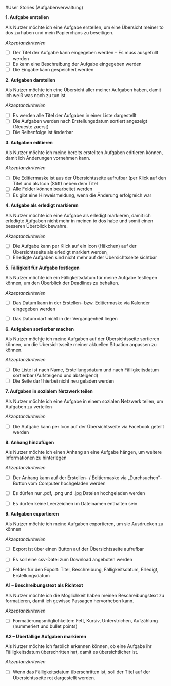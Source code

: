 #User Stories (Aufgabenverwaltung)

**1. Aufgabe erstellen**

Als Nutzer möchte ich eine Aufgabe erstellen, um eine Übersicht meiner to dos zu haben und mein Papierchaos zu beseitigen.

*Akzeptanzkriterien*

- [ ] Der Titel der Aufgabe kann eingegeben werden – Es muss ausgefüllt werden
- [ ] Es kann eine Beschreibung der Aufgabe eingegeben werden
- [ ] Die Eingabe kann gespeichert werden

**2. Aufgaben darstellen**

Als Nutzer möchte ich eine Übersicht aller meiner Aufgaben haben, damit ich weiß was noch zu tun ist.

*Akzeptanzkriterien*

- [ ] Es werden alle Titel der Aufgaben in einer Liste dargestellt
- [ ] Die Aufgaben werden nach Erstellungsdatum sortiert angezeigt (Neueste zuerst)
- [ ] Die Reihenfolge ist änderbar

**3. Aufgaben editieren**

Als Nutzer möchte ich meine bereits erstellten Aufgaben editieren können, damit ich Änderungen vornehmen kann.

*Akzeptanzkriterien*

- [ ] Die Editiermaske ist aus der Übersichtsseite aufrufbar (per Klick auf den Titel und als Icon (Stift) neben dem Titel
- [ ] Alle Felder können bearbeitet werden
- [ ] Es gibt eine Hinweismeldung, wenn die Änderung erfolgreich war

**4. Aufgabe als erledigt markieren**

Als Nutzer möchte ich eine Aufgabe als erledigt markieren, damit ich erledigte Aufgaben nicht mehr in meinen to dos habe und somit einen besseren Überblick bewahre.

*Akzeptanzkriterien*

- [ ] Die Aufgabe kann per Klick auf ein Icon (Häkchen) auf der Übersichtsseite als erledigt markiert werden
- [ ] Erledigte Aufgaben sind nicht mehr auf der Übersichtsseite sichtbar

**5. Fälligkeit für Aufgabe festlegen**

Als Nutzer möchte ich ein Fälligkeitsdatum für meine Aufgabe festlegen können, um den Überblick der Deadlines zu behalten.

*Akzeptanzkriterien*

- [ ] Das Datum kann in der Erstellen- bzw. Editiermaske via Kalender eingegeben werden
- [ ] Das Datum darf nicht in der Vergangenheit liegen


**6. Aufgaben sortierbar machen**

Als Nutzer möchte ich meine Aufgaben auf der Übersichtsseite sortieren können, um die Übersichtsseite meiner aktuellen Situation anpassen zu können.

*Akzeptanzkriterien*

- [ ] Die Liste ist nach Name, Erstellungsdatum und nach Fälligkeitsdatum sortierbar (Aufsteigend und absteigend)
- [ ] Die Seite darf hierbei nicht neu geladen werden

**7. Aufgaben in sozialem Netzwerk teilen**

Als Nutzer möchte ich eine Aufgabe in einem sozialen Netzwerk teilen, um Aufgaben zu verteilen

*Akzeptanzkriterien*

- [ ] Die Aufgabe kann per Icon auf der Übersichtsseite via Facebook geteilt werden

**8. Anhang hinzufügen**

Als Nutzer möchte ich einen Anhang an eine Aufgabe hängen, um weitere Informationen zu hinterlegen

*Akzeptanzkriterien*

- [ ] Der Anhang kann auf der Erstellen- / Editiermaske via „Durchsuchen“-Button vom Computer hochgeladen werden
- [ ] Es dürfen nur .pdf, .png und .jpg Dateien hochgeladen werden
- [ ] Es dürfen keine Leerzeichen im Dateinamen enthalten sein


**9. Aufgaben exportieren**

Als Nutzer möchte ich meine Aufgaben exportieren, um sie Ausdrucken zu können

*Akzeptanzkriterien*

- [ ] Export ist über einen Button auf der Übersichtsseite aufrufbar
- [ ] Es soll eine csv-Datei zum Download angeboten werden
- [ ] Felder für den Export: Titel, Beschreibung, Fälligkeitsdatum, Erledigt, Erstellungsdatum


**A1 – Beschreibungstext als Richtext**

Als Nutzer möchte ich die Möglichkeit haben meinen Beschreibungstext zu formatieren, damit ich gewisse Passagen hervorheben kann.

*Akzeptanzkriterien*

- [ ] Formatierungsmöglichkeiten: Fett, Kursiv, Unterstrichen, Aufzählung (nummeriert und bullet points)

**A2 – Überfällige Aufgaben markieren**

Als Nutzer möchte ich farblich erkennen können, ob eine Aufgabe ihr Fälligkeitsdatum überschritten hat, damit es übersichtlicher ist.

*Akzeptanzkriterien*

- [ ] Wenn das Fälligkeitsdatum überschritten ist, soll der Titel auf der Übersichtsseite rot dargestellt werden.

